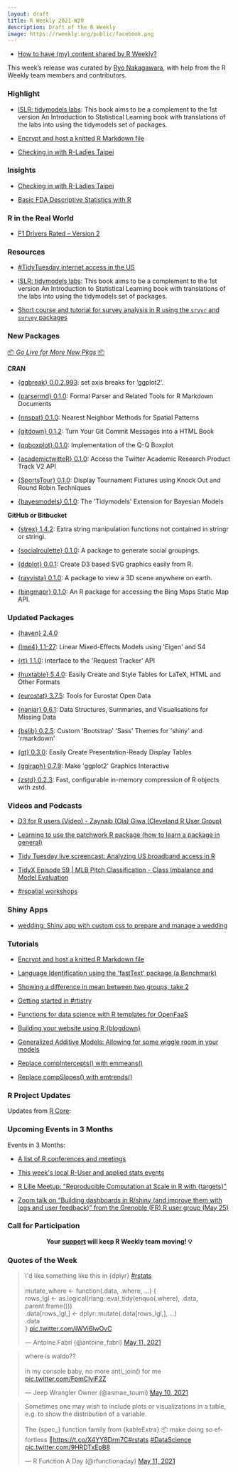 ```yaml
---
layout: draft
title: R Weekly 2021-W20
description: Draft of the R Weekly
image: https://rweekly.org/public/facebook.png
---
```



+ [How to have (my) content shared by R Weekly?](https://github.com/rweekly/rweekly.org#how-to-have-my-content-shared-by-r-weekly)

This week’s release was curated by [Ryo Nakagawara](https://twitter.com/R_by_Ryo), with help from the R Weekly team members and contributors.


###  Highlight

+ [ISLR: tidymodels labs](https://emilhvitfeldt.github.io/ISLR-tidymodels-labs/index.html): This book aims to be a complement to the 1st version An Introduction to Statistical Learning book with translations of the labs into using the tidymodels set of packages.

+ [Encrypt and host a knitted R Markdown file](https://www.rostrum.blog/2021/05/07/encrypted-rmd/)

+ [Checking in with R-Ladies Taipei](https://www.r-consortium.org/blog/2021/05/14/checking-in-with-r-ladies-taipei)

### Insights

+ [Checking in with R-Ladies Taipei](https://www.r-consortium.org/blog/2021/05/14/checking-in-with-r-ladies-taipei)

+ [Basic FDA Descriptive Statistics with R](https://rviews.rstudio.com/2021/05/14/basic-fda-descriptive-statistics-with-r/)

### R in the Real World

+ [F1 Drivers Rated – Version 2](https://theparttimeanalyst.com/2021/05/11/f1-drivers-rated-version-2/)

###  Resources

+ [#TidyTuesday internet access in the US](https://gist.github.com/juliasilge/17bd01e3c749b0e966658820cb7fbfb7)

+ [ISLR: tidymodels labs](https://emilhvitfeldt.github.io/ISLR-tidymodels-labs/index.html): This book aims to be a complement to the 1st version An Introduction to Statistical Learning book with translations of the labs into using the tidymodels set of packages.

+ [Short course and tutorial for survey analysis in R using the `srvyr` and `survey` packages](https://github.com/szimmer/tidy-survey-aapor-2021)

###  New Packages

<p class="added-hostname"><a href="https://rweekly.org/live" target="_blank" class="externalLink">📦 <i>Go Live for More New Pkgs</i> 📦</a></p>

**CRAN**

+ [{ggbreak} 0.0.2.993](https://github.com/YuLab-SMU/ggbreak): set axis breaks for ‘ggplot2’.

+ [{parsermd} 0.1.0](https://cran.r-project.org/package=parsermd): Formal Parser and Related Tools for R Markdown Documents

+ [{nnspat} 0.1.0](https://cran.r-project.org/package=nnspat): Nearest Neighbor Methods for Spatial Patterns

+ [{gitdown} 0.1.2](https://cran.r-project.org/package=gitdown): Turn Your Git Commit Messages into a HTML Book

+ [{qqboxplot} 0.1.0](https://cran.r-project.org/package=qqboxplot): Implementation of the Q-Q Boxplot

+ [{academictwitteR} 0.1.0](https://cran.r-project.org/package=academictwitteR): Access the Twitter Academic Research Product Track V2 API

+ [{SportsTour} 0.1.0](https://cran.r-project.org/package=SportsTour): Display Tournament Fixtures using Knock Out and Round Robin
Techniques

+ [{bayesmodels} 0.1.0](https://cran.r-project.org/package=bayesmodels): The 'Tidymodels' Extension for Bayesian Models


**GitHub or Bitbucket**

+ [{strex} 1.4.2](https://github.com/rorynolan/strex/): Extra string manipulation functions not contained in stringr or stringi.

+ [{socialroulette} 0.1.0](https://staff.math.su.se/hoehle/blog/2021/05/12/socroulette.html): A package to generate social groupings.

+ [{ddplot} 0.0.1](https://github.com/feddelegrand7/ddplot/): Create D3 based SVG graphics easily from R.

+ [{rayvista} 0.1.0](https://github.com/h-a-graham/rayvista): A package to view a 3D scene anywhere on earth. 

+ [{bingmapr} 0.1.0](https://github.com/elipousson/bingmapr): An R package for accessing the Bing Maps Static Map API.

### Updated Packages

+ [{haven} 2.4.0](https://www.tidyverse.org/blog/2021/04/haven-2-4-0/)

+ [{lme4} 1.1-27](https://cran.r-project.org/package=lme4): Linear Mixed-Effects Models using 'Eigen' and S4

+ [{rt} 1.1.0](https://cran.r-project.org/package=rt): Interface to the 'Request Tracker' API

+ [{huxtable} 5.4.0](https://cran.r-project.org/package=huxtable): Easily Create and Style Tables for LaTeX, HTML and Other Formats

+ [{eurostat} 3.7.5](https://cran.r-project.org/package=eurostat): Tools for Eurostat Open Data

+ [{naniar} 0.6.1](https://cran.r-project.org/package=naniar): Data Structures, Summaries, and Visualisations for Missing Data

+ [{bslib} 0.2.5](https://cran.r-project.org/package=bslib): Custom 'Bootstrap' 'Sass' Themes for 'shiny' and 'rmarkdown'

+ [{gt} 0.3.0](https://cran.r-project.org/package=gt): Easily Create Presentation-Ready Display Tables

+ [{ggiraph} 0.7.9](https://cran.r-project.org/package=ggiraph): Make 'ggplot2' Graphics Interactive

+ [{zstd} 0.2.3](https://github.com/coolbutuseless/zstdlite): Fast, configurable in-memory compression of R objects with zstd.

###  Videos and Podcasts

+ [D3 for R users (Video) - Zaynaib (Ola) Giwa (Cleveland R User Group)](https://youtu.be/RuM24uJAJh0)

+ [Learning to use the patchwork R package (how to learn a package in general)](https://www.youtube.com/watch?v=2o1YDUKyhu0)

+ [Tidy Tuesday live screencast: Analyzing US broadband access in R](https://www.youtube.com/watch?v=MTBtuHxTIg8)

+ [TidyX Episode 59 | MLB Pitch Classification - Class Imbalance and Model Evaluation](https://www.youtube.com/watch?v=6-y1iEbDQVs)

+ [#rspatial workshops](https://www.youtube.com/playlist?list=PLf9p4wbX01Asvw3XG55kuHvgA4SXZvvgw)

### Shiny Apps

+ [wedding: Shiny app with custom css to prepare and manage a wedding](https://github.com/ThinkR-open/wedding)

###  Tutorials

+ [Encrypt and host a knitted R Markdown file](https://www.rostrum.blog/2021/05/07/encrypted-rmd/)

+ [Language Identification using the 'fastText' package (a Benchmark)](https://mlampros.github.io/2021/05/14/fasttext_language_identification/)

+ [Showing a difference in mean between two groups, take 2](https://onunicornsandgenes.blog/2021/05/09/showing-a-difference-in-mean-between-two-groups-take-2/)

+ [Getting started in #rtistry](https://ivelasq.rbind.io/blog/rtistry-intro/)

+ [Functions for data science with R templates for OpenFaaS](https://www.openfaas.com/blog/r-templates/)

+ [Building your website using R {blogdown}](https://shilaan.netlify.app/post/building-your-website-using-r-blogdown/)

+ [Generalized Additive Models: Allowing for some wiggle room in your models](https://www.mzes.uni-mannheim.de/socialsciencedatalab/article/gam/)

+ [Replace compIntercepts() with emmeans()](http://derekogle.com/fishR/2021-05-12-compIntercepts-replacement)

+ [Replace compSlopes() with emtrends()](http://derekogle.com/fishR/2021-05-11-compSlopes-replacement)

<!--<div class="post-more-begin></div><div class="post-more-end"></div>-->

###  R Project Updates

Updates from [R Core](http://developer.r-project.org/blosxom.cgi/R-devel/NEWS):

###  Upcoming Events in 3 Months

Events in 3 Months:

+ [A list of R conferences and meetings](https://jumpingrivers.github.io/meetingsR/events.html)

+ [This week's local R-User and applied stats events](https://community.rstudio.com/c/irl)

+ [R Lille Meetup: "Reproducible Computation at Scale in R with {targets}"](https://www.meetup.com/R-Lille/events/277902715/)

+ [Zoom talk on “Building dashboards in R/shiny (and improve them with logs and user feedback)” from the Grenoble (FR) R user group (May 25)](https://r-posts.com/zoom-talk-on-building-dashboards-in-r-shiny-and-improve-them-with-logs-and-user-feedback-from-the-grenoble-fr-r-user-group/)

###  Call for Participation


<p class="hide-support added-hostname support-rweekly" style="text-align: center;font-weight: bold;">Your <a class="non-visited externalLink" href="https://www.patreon.com/rweekly" onclick="pas(this)">support</a> will keep R Weekly team moving! 💡</p>

###  Quotes of the Week

<blockquote class="twitter-tweet"><p lang="en" dir="ltr">I&#39;d like something like this in {dplyr} <a href="https://twitter.com/hashtag/rstats?src=hash&amp;ref_src=twsrc%5Etfw">#rstats</a><br><br>mutate_where &lt;- function(.data, .where, ...) {<br> rows_lgl &lt;- as.logical(rlang::eval_tidy(enquo(.where), .data, parent.frame()))<br> .data[rows_lgl,] &lt;- dplyr::mutate(.data[rows_lgl,], ...)<br> .data<br>} <a href="https://t.co/iWVi6lwOvC">pic.twitter.com/iWVi6lwOvC</a></p>&mdash; Antoine Fabri (@antoine_fabri) <a href="https://twitter.com/antoine_fabri/status/1392127389195452416?ref_src=twsrc%5Etfw">May 11, 2021</a></blockquote> <script async src="https://platform.twitter.com/widgets.js" charset="utf-8"></script> 

<blockquote class="twitter-tweet"><p lang="en" dir="ltr">where is waldo??<br><br> in my console baby, no more anti_join() for me <a href="https://t.co/FpmCIyiF2Z">pic.twitter.com/FpmCIyiF2Z</a></p>&mdash; Jeep Wrangler Owner (@asmae_toumi) <a href="https://twitter.com/asmae_toumi/status/1391749381766979585?ref_src=twsrc%5Etfw">May 10, 2021</a></blockquote> <script async src="https://platform.twitter.com/widgets.js" charset="utf-8"></script> 

<blockquote class="twitter-tweet"><p lang="en" dir="ltr">Sometimes one may wish to include plots or visualizations in a table, e.g. to show the distribution of a variable.<br><br>The {spec_} function family from {kableExtra} 📦 make doing so effortless 🙌<a href="https://t.co/X4YY8Drm7C">https://t.co/X4YY8Drm7C</a><a href="https://twitter.com/hashtag/rstats?src=hash&amp;ref_src=twsrc%5Etfw">#rstats</a> <a href="https://twitter.com/hashtag/DataScience?src=hash&amp;ref_src=twsrc%5Etfw">#DataScience</a> <a href="https://t.co/9HRDTxEpB8">pic.twitter.com/9HRDTxEpB8</a></p>&mdash; R Function A Day (@rfunctionaday) <a href="https://twitter.com/rfunctionaday/status/1391990981248143364?ref_src=twsrc%5Etfw">May 11, 2021</a></blockquote> <script async src="https://platform.twitter.com/widgets.js" charset="utf-8"></script> 
